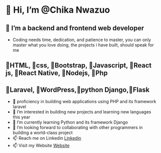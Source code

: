 # 👋 Hi, I’m @Chika Nwazuo
## 🌱 I’m a backend and frontend web developer
- Coding needs time, dedication, and patience to master, you can only master what you love doing, the projects i have built, should speak for me
## 🌱HTML, 🌱css, 🌱Bootstrap, 🌱Javascript, 🌱React js, 🌱React Native, 🌱Nodejs, 🌱Php
## 🌱Laravel, 🌱WordPress,🌱python Django,🌱Flask

- 🌱 proficiency in building web applications using PHP and its framework laravel
- 👀 I’m interested in building new projects  and learning new languages this year
- 🌱 I’m currently learning Python and its framework Django
- 💞️ I’m looking forward to collaborating with other programmers in building a world-class project
- 📫 Reach me on Linkedin <a href="https://www.linkedin.com/in/chikanwazuo">Linkedin</a>
- 📫 Visit my Website <a href="https://chikanwazuo.com/">Website</a>
<!---
Bright11/Bright11 is a ✨ special ✨ repository because its `README.md` (this file) appears on your GitHub profile.
You can click the Preview link to take a look at your changes.
--->
